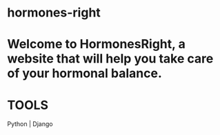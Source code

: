 # hormones-right

# Welcome to HormonesRight, a website that will help you take care of your hormonal balance.

# TOOLS
Python | Django
